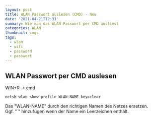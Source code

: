 ```yaml
---
layout: post
title: WLAN Passwort auslesen (CMD) - Neu
date: '2021-04-21T12:31'
summary: Wie man das WLAN Passwort per CMD ausliest
categories: WLAN
thumbnail: cogs
tags:
  - wlan
  - wifi
  - password
  - passwort
---
```


## WLAN Passwort per CMD auslesen

WIN+R -> cmd
```
netsh wlan show profile WLAN-NAME key=clear
```
Das "WLAN-NAME" durch den richtigen Namen des Netzes ersetzen.<br>
Ggf. " " hinzufügen wenn der Name ein Leerzeichen enthält.

